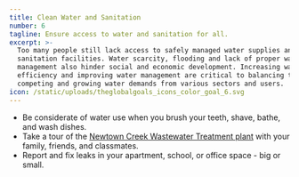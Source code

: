 ```yaml
---
title: Clean Water and Sanitation
number: 6
tagline: Ensure access to water and sanitation for all.
excerpt: >-
  Too many people still lack access to safely managed water supplies and
  sanitation facilities. Water scarcity, flooding and lack of proper wastewater
  management also hinder social and economic development. Increasing water
  efficiency and improving water management are critical to balancing the
  competing and growing water demands from various sectors and users.
icon: /static/uploads/theglobalgoals_icons_color_goal_6.svg
---
```

* Be considerate of water use when you brush your teeth, shave, bathe, and wash dishes.
* Take a tour of the [Newtown Creek Wastewater Treatment plant](https://www1.nyc.gov/html/dep/html/environmental_education/digester_egg_tours.shtml) with your family, friends, and classmates.
* Report and fix leaks in your apartment, school, or office space - big or small.
